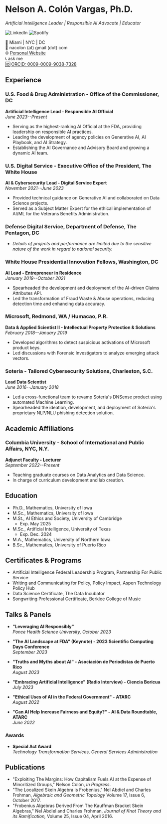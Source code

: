 # Nelson A. Colón Vargas, Ph.D.
*Artificial Intelligence Leader | Responsible AI Advocate | Educator*

![LinkedIn](https://www.linkedin.com/in/yourprofile) ![Spotify](https://open.spotify.com/artist/73T51R2Kids9OM2jf3TxPG)

📍 Miami | NYC | DC \
📧 nacolon (at) gmail (dot) com  \
🌐 [Personal Website](http://www.nel.world)  
📞 ask me   
🆔 [ORCID: 0009-0009-9038-7328](https://orcid.org/0009-0009-9038-7328)

## Experience

### U.S. Food & Drug Administration - Office of the Commissioner, DC
**Artificial Intelligence Lead - Responsible AI Official**  
*June 2023--Present*

- Serving as the highest-ranking AI Official at the FDA, providing leadership on responsible AI practices.
- Leading the development of agency policies on Generative AI, AI Playbook, and AI Strategy.
- Establishing the AI Governance and Advisory Board and growing a dynamic AI team.

### U.S. Digital Service - Executive Office of the President, The White House
**AI & Cybersecurity Lead - Digital Service Expert**  
*November 2021--June 2023*

- Provided technical guidance on Generative AI and collaborated on Data Science projects.
- Served as a Subject Matter Expert for the ethical implementation of AI/ML for the Veterans Benefits Administration.

### Defense Digital Service, Department of Defense, The Pentagon, DC
- *Details of projects and performance are limited due to the sensitive nature of the work in regard to national security.*

### White House Presidential Innovation Fellows, Washington, DC
**AI Lead - Entrepreneur in Residence**  
*January 2019--October 2021*

- Spearheaded the development and deployment of the AI-driven Claims Attributes API.
- Led the transformation of Fraud Waste & Abuse operations, reducing detection time and enhancing data accuracy.

### Microsoft, Redmond, WA / Humacao, P.R.
**Data & Applied Scientist II - Intellectual Property Protection & Solutions**  
*February 2018--January 2019*

- Developed algorithms to detect suspicious activations of Microsoft product keys.
- Led discussions with Forensic Investigators to analyze emerging attack vectors.

### Soteria - Tailored Cybersecurity Solutions, Charleston, S.C.
**Lead Data Scientist**  
*June 2016--January 2018*

- Led a cross-functional team to revamp Soteria's DNSense product using automated Machine Learning.
- Spearheaded the ideation, development, and deployment of Soteria's proprietary NLP/NLU phishing detection solution.

## Academic Affiliations

### Columbia University - School of International and Public Affairs, NYC, N.Y.
**Adjunct Faculty - Lecturer**  
*September 2022--Present*

- Teaching graduate courses on Data Analytics and Data Science.
- In charge of curriculum development and lab creation.

## Education

- Ph.D., Mathematics, University of Iowa
- M.Sc., Mathematics, University of Iowa
- M.St., AI Ethics and Society, University of Cambridge
  - Exp. May 2025
- M.Sc., Artificial Intelligence, University of Texas
  - Exp. Dec. 2024
- M.A., Mathematics, University of Northern Iowa
- B.Sc., Mathematics, University of Puerto Rico

## Certificates & Programs

- Artificial Intelligence Federal Leadership Program, Partnership For Public Service
- Writing and Communicating for Policy, Policy Impact, Aspen Technology Policy Hub
- Data Science Certificate, The Data Incubator
- Songwriting Professional Certificate, Berklee College of Music

## Talks & Panels

- **"Leveraging AI Responsibly"**  
  *Ponce Health Science University, October 2023*

- **"The AI Landscape at FDA" (Keynote) - 2023 Scientific Computing Days Conference**  
  *September 2023*

- **"Truths and Myths about AI" - Asociación de Periodistas de Puerto Rico**  
  *August 2023*

- **"Embracing Artificial Intelligence" (Radio Interview) - Ciencia Boricua**  
  *July 2023*

- **"Ethical Uses of AI in the Federal Government" - ATARC**  
  *August 2022*

- **"Can AI Help Increase Fairness and Equity?" - AI & Data Roundtable, ATARC**  
  *June 2022*

### Awards

- **Special Act Award**  
  *Technology Transformation Services, General Services Administration*


## Publications

- "Exploiting The Margins: How Capitalism Fuels AI at the Expense of Minoritized Groups," Nelson Colón, *In Progress*.
- "The Localized Skein Algebra is Frobenius," Nel Abdiel and Charles Frohman, *Algebraic and Geometric Topology* Volume 17, Issue 6, October 2017.
- "Frobenius Algebras Derived From The Kauffman Bracket Skein Algebras," Nel Abdiel and Charles Frohman, *Journal of Knot Theory and its Ramification,* Volume 25, Issue 04, April 2016.
